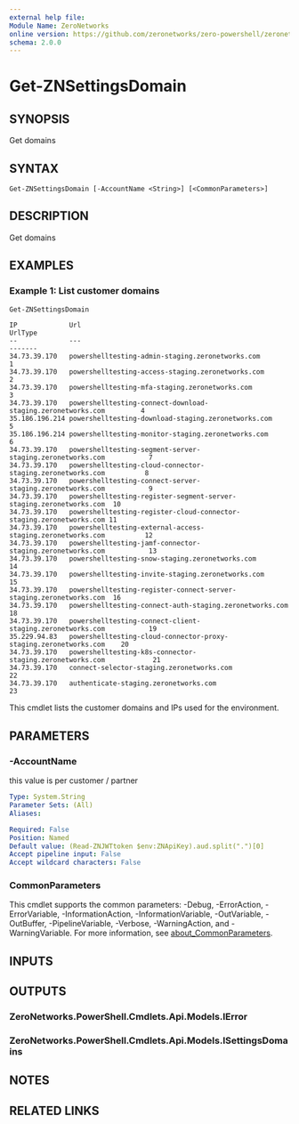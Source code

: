 ```yaml
---
external help file:
Module Name: ZeroNetworks
online version: https://github.com/zeronetworks/zero-powershell/zeronetworks/get-znsettingsdomain
schema: 2.0.0
---
```


# Get-ZNSettingsDomain

## SYNOPSIS
Get domains

## SYNTAX

```
Get-ZNSettingsDomain [-AccountName <String>] [<CommonParameters>]
```

## DESCRIPTION
Get domains

## EXAMPLES

### Example 1: List customer domains
```powershell
Get-ZNSettingsDomain
```

```output
IP             Url                                                                 UrlType
--             ---                                                                 -------
34.73.39.170   powershelltesting-admin-staging.zeronetworks.com                    1
34.73.39.170   powershelltesting-access-staging.zeronetworks.com                   2
34.73.39.170   powershelltesting-mfa-staging.zeronetworks.com                      3
34.73.39.170   powershelltesting-connect-download-staging.zeronetworks.com         4
35.186.196.214 powershelltesting-download-staging.zeronetworks.com                 5
35.186.196.214 powershelltesting-monitor-staging.zeronetworks.com                  6
34.73.39.170   powershelltesting-segment-server-staging.zeronetworks.com           7
34.73.39.170   powershelltesting-cloud-connector-staging.zeronetworks.com          8
34.73.39.170   powershelltesting-connect-server-staging.zeronetworks.com           9
34.73.39.170   powershelltesting-register-segment-server-staging.zeronetworks.com  10
34.73.39.170   powershelltesting-register-cloud-connector-staging.zeronetworks.com 11
34.73.39.170   powershelltesting-external-access-staging.zeronetworks.com          12
34.73.39.170   powershelltesting-jamf-connector-staging.zeronetworks.com           13
34.73.39.170   powershelltesting-snow-staging.zeronetworks.com                     14
34.73.39.170   powershelltesting-invite-staging.zeronetworks.com                   15
34.73.39.170   powershelltesting-register-connect-server-staging.zeronetworks.com  16
34.73.39.170   powershelltesting-connect-auth-staging.zeronetworks.com             18
34.73.39.170   powershelltesting-connect-client-staging.zeronetworks.com           19
35.229.94.83   powershelltesting-cloud-connector-proxy-staging.zeronetworks.com    20
34.73.39.170   powershelltesting-k8s-connector-staging.zeronetworks.com            21
34.73.39.170   connect-selector-staging.zeronetworks.com                           22
34.73.39.170   authenticate-staging.zeronetworks.com                               23
```

This cmdlet lists the customer domains and IPs used for the environment.

## PARAMETERS

### -AccountName
this value is per customer / partner

```yaml
Type: System.String
Parameter Sets: (All)
Aliases:

Required: False
Position: Named
Default value: (Read-ZNJWTtoken $env:ZNApiKey).aud.split(".")[0]
Accept pipeline input: False
Accept wildcard characters: False
```

### CommonParameters
This cmdlet supports the common parameters: -Debug, -ErrorAction, -ErrorVariable, -InformationAction, -InformationVariable, -OutVariable, -OutBuffer, -PipelineVariable, -Verbose, -WarningAction, and -WarningVariable. For more information, see [about_CommonParameters](http://go.microsoft.com/fwlink/?LinkID=113216).

## INPUTS

## OUTPUTS

### ZeroNetworks.PowerShell.Cmdlets.Api.Models.IError

### ZeroNetworks.PowerShell.Cmdlets.Api.Models.ISettingsDomains

## NOTES

## RELATED LINKS

